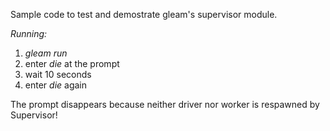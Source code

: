 Sample code to test and demostrate gleam's supervisor module.


_Running:_

1. _gleam run_
1. enter _die_ at the prompt
1. wait 10 seconds
1. enter _die_ again
    
The prompt disappears because neither driver nor worker is respawned by Supervisor!

